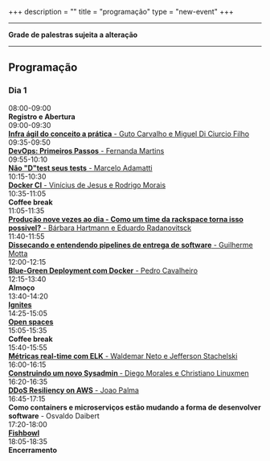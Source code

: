 +++
description = ""
title = "programação"
type = "new-event"
+++
<div class = "row">
  <div class = "col-md-12">
    <hr />
    <strong>Grade de palestras sujeita a alteração</strong>
    <hr />
  </div>
</div>

<div class = "row">
  <div class = "col-md-12 col-md-offset-4">
    <h2>Programação</h2>
  </div>
</div>

<div class = "row">
  <div class = "col-md-6">
    <div class = "row">
      <div class = "col-md-12">
        <h3>Dia 1</h3>
      </div>
    </div>
    <!-- this div is repeated for each timeslot -->
    <div class = "row">
      <div class = "col-md-4">
        <time>08:00-09:00</time>
      </div>
      <div class = "col-md-6 box">
        <strong>Registro e Abertura</strong>
      </div>
    </div> <!-- end timeslot div -->
    <!-- this div is repeated for each timeslot -->
    <div class = "row">
      <div class = "col-md-4">
        <time>09:00-09:30</time>
      </div>
      <div class = "col-md-6 box">
        <a href="/events/2016-portoalegre/programa/infraagil"><strong> Infra ágil do conceito a prática</strong> - Guto Carvalho e Miguel Di Ciurcio Filho</a>
      </div>
    </div> <!-- end timeslot div -->
    <!-- this div is repeated for each timeslot -->
    <div class = "row">
      <div class = "col-md-4">
        <time>09:35-09:50</time>
      </div>
      <div class = "col-md-6 box">
        <a href="/events/2016-portoalegre/programa/devops"><strong>DevOps: Primeiros Passos</strong> - Fernanda Martins</a>
      </div>
    </div> <!-- end timeslot div -->
    <!-- this div is repeated for each timeslot -->
    <div class = "row">
      <div class = "col-md-4">
        <time>09:55-10:10</time>
      </div>
      <div class = "col-md-6 box">
        <a href="/events/2016-portoalegre/programa/testes"><strong>Não "D"test seus tests</strong> - Marcelo Adamatti</a>
      </div>
    </div> <!-- end timeslot div -->
    <!-- this div is repeated for each timeslot -->
    <div class = "row">
      <div class = "col-md-4">
        <time>10:15-10:30</time>
      </div>
      <div class = "col-md-6 box">
        <a href="/events/2016-portoalegre/programa/dockerci"><strong>Docker CI</strong> - Vinícius de Jesus e Rodrigo Morais</a>
      </div>
    </div> <!-- end timeslot div -->
    <!-- this div is repeated for each timeslot -->
    <div class = "row">
      <div class = "col-md-4">
        <time>10:35-11:05</time>
      </div>
      <div class = "col-md-6 box">
        <strong>Coffee break</strong>
      </div>
    </div> <!-- end timeslot div -->
    <!-- this div is repeated for each timeslot -->
    <div class = "row">
      <div class = "col-md-4">
        <time>11:05-11:35</time>
      </div>
      <div class = "col-md-6 box">
        <a href="/events/2016-portoalegre/programa/rackspace"><strong>Produção nove vezes ao dia - Como um time da rackspace torna isso possivel?</strong> - Bárbara Hartmann e Eduardo Radanovitsck</a>
      </div>
    </div> <!-- end timeslot div -->
    <!-- this div is repeated for each timeslot -->
    <div class = "row">
      <div class = "col-md-4">
        <time>11:40-11:55</time>
      </div>
      <div class = "col-md-6 box">
        <a href="/events/2016-portoalegre/programa/pipeline"><strong>Dissecando e entendendo pipelines de entrega de software</strong> - Guilherme Motta</a>
      </div>
    </div> <!-- end timeslot div -->
    <!-- this div is repeated for each timeslot -->
    <div class = "row">
      <div class = "col-md-4">
        <time>12:00-12:15</time>
      </div>
      <div class = "col-md-6 box">
        <a href="/events/2016-portoalegre/programa/bluegreen"><strong>Blue-Green Deployment com Docker</strong> - Pedro Cavalheiro</a>
      </div>
    </div> <!-- end timeslot div -->
    <!-- this div is repeated for each timeslot -->
    <div class = "row">
      <div class = "col-md-4">
        <time>12:15-13:40</time>
      </div>
      <div class = "col-md-6 box">
        <strong>Almoço</strong>
      </div>
    </div> <!-- end timeslot div -->
    <!-- this div is repeated for each timeslot -->
    <div class = "row">
      <div class = "col-md-4">
        <time>13:40-14:20</time>
      </div>
      <div class = "col-md-6 box">
        <a href="http://www.devopsdays.org/ignite-talks-format/"><strong>Ignites</strong></a>
      </div>
    </div> <!-- end timeslot div -->
    <!-- this div is repeated for each timeslot -->
    <div class = "row">
      <div class = "col-md-4">
        <time>14:25-15:05</time>
      </div>
      <div class = "col-md-6 box">
        <a href="http://www.devopsdays.org/open-space-format/"><strong>Open spaces</strong></a>
      </div>
    </div> <!-- end timeslot div -->
    <!-- this div is repeated for each timeslot -->
    <div class = "row">
      <div class = "col-md-4">
        <time>15:05-15:35</time>
      </div>
      <div class = "col-md-6 box">
        <strong>Coffee break</strong>
      </div>
    </div> <!-- end timeslot div -->
    <!-- this div is repeated for each timeslot -->
    <div class = "row">
      <div class = "col-md-4">
        <time>15:40-15:55</time>
      </div>
      <div class = "col-md-6 box">
        <a href="/events/2016-portoalegre/programa/elk"><strong>Métricas real-time com ELK</strong> - Waldemar Neto e Jefferson Stachelski</a>
      </div>
    </div> <!-- end timeslot div -->
    <!-- this div is repeated for each timeslot -->
    <div class = "row">
      <div class = "col-md-4">
        <time>16:00-16:15</time>
      </div>
      <div class = "col-md-6 box">
      <a href="/events/2016-portoalegre/programa/sysadmin"> <strong>Construindo um novo Sysadmin </strong> - Diego Morales e Christiano Linuxmen</a>
      </div>
    </div> <!-- end timeslot div -->
    <!-- this div is repeated for each timeslot -->
    <div class = "row">
      <div class = "col-md-4">
        <time>16:20-16:35</time>
      </div>
      <div class = "col-md-6 box">
        <a href="/events/2016-portoalegre/programa/ddosaws"><strong>
DDoS Resiliency on AWS</strong> - Joao Palma</a>
      </div>
    </div> <!-- end timeslot div -->
    <!-- this div is repeated for each timeslot -->
    <div class = "row">
      <div class = "col-md-4">
        <time>16:45-17:15</time>
      </div>
      <div class = "col-md-6 box">
      <strong>Como containers e microserviços estão mudando a forma de desenvolver software</strong> - Osvaldo Daibert
      </div>
    </div> <!-- end timeslot div -->
    <!-- this div is repeated for each timeslot -->
    <div class = "row">
      <div class = "col-md-4">
        <time>17:20-18:00</time>
      </div>
      <div class = "col-md-6 box">
      <a href="http://agiletrendsbr.com/fishbowls/"><strong>Fishbowl</strong></a>
      </div>
    </div> <!-- end timeslot div -->
    <!-- this div is repeated for each timeslot -->
    <div class = "row">
      <div class = "col-md-4">
        <time>18:05-18:35</time>
      </div>
      <div class = "col-md-6 box">
        <strong>Encerramento</strong>
      </div>
    </div> <!-- end timeslot div -->

</div>
</div>
